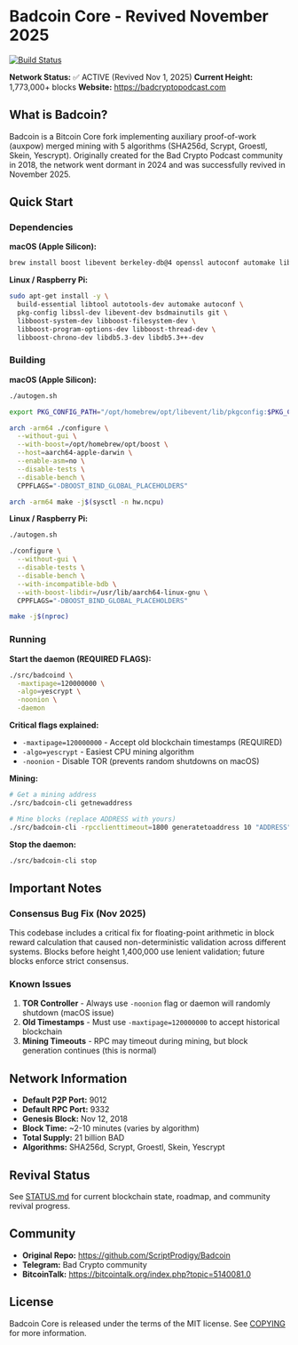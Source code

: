 Badcoin Core - Revived November 2025
=====================================

[![Build Status](https://travis-ci.org/ScriptProdigy/Badcoin.svg?branch=master)](https://travis-ci.org/ScriptProdigy/Badcoin)

**Network Status:** ✅ ACTIVE (Revived Nov 1, 2025)
**Current Height:** 1,773,000+ blocks
**Website:** https://badcryptopodcast.com

What is Badcoin?
----------------

Badcoin is a Bitcoin Core fork implementing auxiliary proof-of-work (auxpow) merged mining with 5 algorithms (SHA256d, Scrypt, Groestl, Skein, Yescrypt). Originally created for the Bad Crypto Podcast community in 2018, the network went dormant in 2024 and was successfully revived in November 2025.

## Quick Start

### Dependencies

**macOS (Apple Silicon):**
```bash
brew install boost libevent berkeley-db@4 openssl autoconf automake libtool
```

**Linux / Raspberry Pi:**
```bash
sudo apt-get install -y \
  build-essential libtool autotools-dev automake autoconf \
  pkg-config libssl-dev libevent-dev bsdmainutils git \
  libboost-system-dev libboost-filesystem-dev \
  libboost-program-options-dev libboost-thread-dev \
  libboost-chrono-dev libdb5.3-dev libdb5.3++-dev
```

### Building

**macOS (Apple Silicon):**
```bash
./autogen.sh

export PKG_CONFIG_PATH="/opt/homebrew/opt/libevent/lib/pkgconfig:$PKG_CONFIG_PATH"

arch -arm64 ./configure \
  --without-gui \
  --with-boost=/opt/homebrew/opt/boost \
  --host=aarch64-apple-darwin \
  --enable-asm=no \
  --disable-tests \
  --disable-bench \
  CPPFLAGS="-DBOOST_BIND_GLOBAL_PLACEHOLDERS"

arch -arm64 make -j$(sysctl -n hw.ncpu)
```

**Linux / Raspberry Pi:**
```bash
./autogen.sh

./configure \
  --without-gui \
  --disable-tests \
  --disable-bench \
  --with-incompatible-bdb \
  --with-boost-libdir=/usr/lib/aarch64-linux-gnu \
  CPPFLAGS="-DBOOST_BIND_GLOBAL_PLACEHOLDERS"

make -j$(nproc)
```

### Running

**Start the daemon (REQUIRED FLAGS):**
```bash
./src/badcoind \
  -maxtipage=120000000 \
  -algo=yescrypt \
  -noonion \
  -daemon
```

**Critical flags explained:**
- `-maxtipage=120000000` - Accept old blockchain timestamps (REQUIRED)
- `-algo=yescrypt` - Easiest CPU mining algorithm
- `-noonion` - Disable TOR (prevents random shutdowns on macOS)

**Mining:**
```bash
# Get a mining address
./src/badcoin-cli getnewaddress

# Mine blocks (replace ADDRESS with yours)
./src/badcoin-cli -rpcclienttimeout=1800 generatetoaddress 10 "ADDRESS"
```

**Stop the daemon:**
```bash
./src/badcoin-cli stop
```

## Important Notes

### Consensus Bug Fix (Nov 2025)

This codebase includes a critical fix for floating-point arithmetic in block reward calculation that caused non-deterministic validation across different systems. Blocks before height 1,400,000 use lenient validation; future blocks enforce strict consensus.

### Known Issues

1. **TOR Controller** - Always use `-noonion` flag or daemon will randomly shutdown (macOS issue)
2. **Old Timestamps** - Must use `-maxtipage=120000000` to accept historical blockchain
3. **Mining Timeouts** - RPC may timeout during mining, but block generation continues (this is normal)

## Network Information

- **Default P2P Port:** 9012
- **Default RPC Port:** 9332
- **Genesis Block:** Nov 12, 2018
- **Block Time:** ~2-10 minutes (varies by algorithm)
- **Total Supply:** 21 billion BAD
- **Algorithms:** SHA256d, Scrypt, Groestl, Skein, Yescrypt

## Revival Status

See [STATUS.md](STATUS.md) for current blockchain state, roadmap, and community revival progress.

## Community

- **Original Repo:** https://github.com/ScriptProdigy/Badcoin
- **Telegram:** Bad Crypto community
- **BitcoinTalk:** https://bitcointalk.org/index.php?topic=5140081.0

## License

Badcoin Core is released under the terms of the MIT license. See [COPYING](COPYING) for more information.